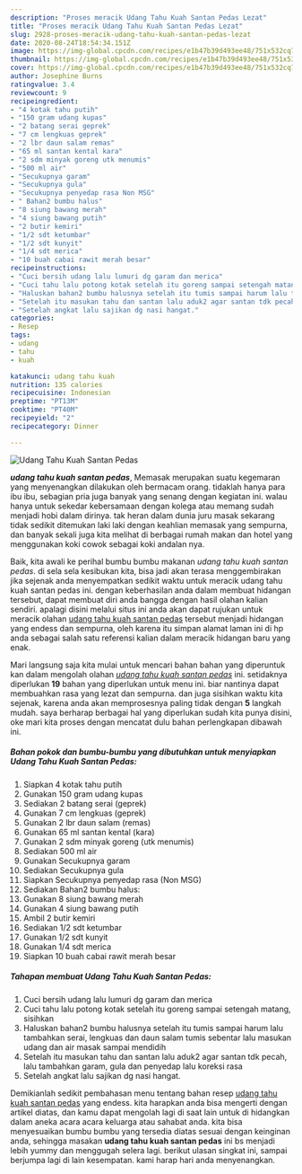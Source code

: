 ```yaml
---
description: "Proses meracik Udang Tahu Kuah Santan Pedas Lezat"
title: "Proses meracik Udang Tahu Kuah Santan Pedas Lezat"
slug: 2928-proses-meracik-udang-tahu-kuah-santan-pedas-lezat
date: 2020-08-24T18:54:34.151Z
image: https://img-global.cpcdn.com/recipes/e1b47b39d493ee48/751x532cq70/udang-tahu-kuah-santan-pedas-foto-resep-utama.jpg
thumbnail: https://img-global.cpcdn.com/recipes/e1b47b39d493ee48/751x532cq70/udang-tahu-kuah-santan-pedas-foto-resep-utama.jpg
cover: https://img-global.cpcdn.com/recipes/e1b47b39d493ee48/751x532cq70/udang-tahu-kuah-santan-pedas-foto-resep-utama.jpg
author: Josephine Burns
ratingvalue: 3.4
reviewcount: 9
recipeingredient:
- "4 kotak tahu putih"
- "150 gram udang kupas"
- "2 batang serai geprek"
- "7 cm lengkuas geprek"
- "2 lbr daun salam remas"
- "65 ml santan kental kara"
- "2 sdm minyak goreng utk menumis"
- "500 ml air"
- "Secukupnya garam"
- "Secukupnya gula"
- "Secukupnya penyedap rasa Non MSG"
- " Bahan2 bumbu halus"
- "8 siung bawang merah"
- "4 siung bawang putih"
- "2 butir kemiri"
- "1/2 sdt ketumbar"
- "1/2 sdt kunyit"
- "1/4 sdt merica"
- "10 buah cabai rawit merah besar"
recipeinstructions:
- "Cuci bersih udang lalu lumuri dg garam dan merica"
- "Cuci tahu lalu potong kotak setelah itu goreng sampai setengah matang, sisihkan"
- "Haluskan bahan2 bumbu halusnya setelah itu tumis sampai harum lalu tambahkan serai, lengkuas dan daun salam tumis sebentar lalu masukan udang dan air masak sampai mendidih"
- "Setelah itu masukan tahu dan santan lalu aduk2 agar santan tdk pecah, lalu tambahkan garam, gula dan penyedap lalu koreksi rasa"
- "Setelah angkat lalu sajikan dg nasi hangat."
categories:
- Resep
tags:
- udang
- tahu
- kuah

katakunci: udang tahu kuah 
nutrition: 135 calories
recipecuisine: Indonesian
preptime: "PT13M"
cooktime: "PT40M"
recipeyield: "2"
recipecategory: Dinner

---
```



![Udang Tahu Kuah Santan Pedas](https://img-global.cpcdn.com/recipes/e1b47b39d493ee48/751x532cq70/udang-tahu-kuah-santan-pedas-foto-resep-utama.jpg)

<b><i>udang tahu kuah santan pedas</i></b>, Memasak merupakan suatu kegemaran yang menyenangkan dilakukan oleh bermacam orang. tidaklah hanya para ibu ibu, sebagian pria juga banyak yang senang dengan kegiatan ini. walau hanya untuk sekedar kebersamaan dengan kolega atau memang sudah menjadi hobi dalam dirinya. tak heran dalam dunia juru masak sekarang tidak sedikit ditemukan laki laki dengan keahlian memasak yang sempurna, dan banyak sekali juga kita melihat di berbagai rumah makan dan hotel yang menggunakan koki cowok sebagai koki andalan nya.



Baik, kita awali ke perihal bumbu bumbu makanan <i>udang tahu kuah santan pedas</i>. di sela sela kesibukan kita, bisa jadi akan terasa menggembirakan jika sejenak anda menyempatkan sedikit waktu untuk meracik udang tahu kuah santan pedas ini. dengan keberhasilan anda dalam membuat hidangan tersebut, dapat membuat diri anda bangga dengan hasil olahan kalian sendiri. apalagi disini melalui situs ini anda akan dapat rujukan untuk meracik olahan <u>udang tahu kuah santan pedas</u> tersebut menjadi hidangan yang endess dan sempurna, oleh karena itu simpan alamat laman ini di hp anda sebagai salah satu referensi kalian dalam meracik hidangan baru yang enak.


Mari langsung saja kita mulai untuk mencari bahan bahan yang diperuntuk kan dalam mengolah olahan <u><i>udang tahu kuah santan pedas</i></u> ini. setidaknya diperlukan <b>19</b> bahan yang diperlukan untuk menu ini. biar nantinya dapat membuahkan rasa yang lezat dan sempurna. dan juga sisihkan waktu kita sejenak, karena anda akan memprosesnya paling tidak dengan <b>5</b> langkah mudah. saya berharap berbagai hal yang diperlukan sudah kita punya disini, oke mari kita proses dengan mencatat dulu bahan perlengkapan dibawah ini.

<!--inarticleads1-->

##### Bahan pokok dan bumbu-bumbu yang dibutuhkan untuk menyiapkan Udang Tahu Kuah Santan Pedas:

1. Siapkan 4 kotak tahu putih
1. Gunakan 150 gram udang kupas
1. Sediakan 2 batang serai (geprek)
1. Gunakan 7 cm lengkuas (geprek)
1. Gunakan 2 lbr daun salam (remas)
1. Gunakan 65 ml santan kental (kara)
1. Gunakan 2 sdm minyak goreng (utk menumis)
1. Sediakan 500 ml air
1. Gunakan Secukupnya garam
1. Sediakan Secukupnya gula
1. Siapkan Secukupnya penyedap rasa (Non MSG)
1. Sediakan  Bahan2 bumbu halus:
1. Gunakan 8 siung bawang merah
1. Gunakan 4 siung bawang putih
1. Ambil 2 butir kemiri
1. Sediakan 1/2 sdt ketumbar
1. Gunakan 1/2 sdt kunyit
1. Gunakan 1/4 sdt merica
1. Siapkan 10 buah cabai rawit merah besar




<!--inarticleads2-->

##### Tahapan membuat Udang Tahu Kuah Santan Pedas:

1. Cuci bersih udang lalu lumuri dg garam dan merica
1. Cuci tahu lalu potong kotak setelah itu goreng sampai setengah matang, sisihkan
1. Haluskan bahan2 bumbu halusnya setelah itu tumis sampai harum lalu tambahkan serai, lengkuas dan daun salam tumis sebentar lalu masukan udang dan air masak sampai mendidih
1. Setelah itu masukan tahu dan santan lalu aduk2 agar santan tdk pecah, lalu tambahkan garam, gula dan penyedap lalu koreksi rasa
1. Setelah angkat lalu sajikan dg nasi hangat.




Demikianlah sedikit pembahasan menu tentang bahan resep <u>udang tahu kuah santan pedas</u> yang endess. kita harapkan anda bisa mengerti dengan artikel diatas, dan kamu dapat mengolah lagi di saat lain untuk di hidangkan dalam aneka acara acara keluarga atau sahabat anda. kita bisa menyesuaikan bumbu bumbu yang tersedia diatas sesuai dengan keinginan anda, sehingga masakan <b>udang tahu kuah santan pedas</b> ini bs menjadi lebih yummy dan menggugah selera lagi. berikut ulasan singkat ini, sampai berjumpa lagi di lain kesempatan. kami harap hari anda menyenangkan.
